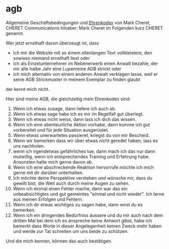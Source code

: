# agb


Allgemeine Geschäftsbedingungen und [Ehrenkodex](https://de.wikipedia.org/wiki/Ehrenkodex) von Mark Cheret, CHERET Communications Inhaber: Mark Cheret im Folgenden kurz CHERET genannt.

Wer jetzt ernsthaft davon überzeugt ist, dass

- ich mir die Website mit so einem ellenlangen Text vollkleistere, den sowieso niemand ernsthaft liest oder
- ich  als Einzelunternehmer im Nebenerwerb einen Anwalt bezahle, der mir alle halbe Jahr eine Lupenreine AGB strickt oder
- ich mich alternativ von einem anderen Anwalt verklagen lasse, weil er seine AGB Strickmuster in meinem Exemplar zu finden glaubt

der kennt mich nicht.

Hier sind meine AGB, die gleichzeitig mein Ehrenkodex sind:

1. Wenn ich etwas zusage, dann liefere ich auch ab.
1. Wenn ich etwas sage habe ich es mir im Regelfall gut überlegt.
1. Wenn ich etwas nicht weiss, dann lass ich dich das wissen.
1. Wenn ich eine abenteurliche Aktion vorhabe, dann komme ich gut vorbereitet und für jede Situation ausgerüstet.
1. Wenn etwas unerwartetes passieret, kriegst du von mir Bescheid.
1. Wenn wir bemerken dass wir über etwas nicht geredet haben, lass es uns nachholen.
1. wenn ich irgendetwas gefährliches tue, dann mach ich das nur dann mutwillig, wenn ich entsprechendes Training und Erfahrung habe. Ansonsten halte mich gerne davon ab.
1. Wenn ich eine abschreckende Reaktion hervorrufe möchte ich mich gerne mit dir darüber unterhalten.
1. Ich möchte deine Perspektive verstehen und wünsche mir, dass du gewillt bist, die Welt auch durch meine Augen zu sehen.
1. Wenn ich einmal einen Fehler mache, dann war das ein unbeabsichtigtes und gut gemeintes "einmal und nicht wieder". Ich lerne aus meinen Erfolgen und Fehlern.
1. Wenn ich dir etwas wichtiges zu sagen habe, dann wirst du es bemerken.
1. Wenn ich ein dringendes Bedürfniss äussere und du mir auch nach dem dritten Mal bei dem ich es anspreche keine Antwort gibst, habe ich bemerkt dass Worte in dieser Angelegenheit keinen Zweck mehr haben und werde zur Tat schreiten um uns beide zu schützen.

Und die mich kennen, können das auch bestätigen.


